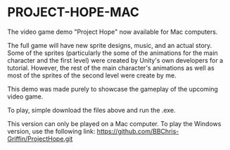 # PROJECT-HOPE-MAC
The video game demo "Project Hope" now available for Mac computers.

The full game will have new sprite designs, music, and an actual story.
Some of the sprites (particularly the some of the animations for the main character and the first level) were
created by Unity's own developers for a tutorial. 
However, the rest of the main character's animations as well as most of the sprites of the second level were create by me.

This demo was made purely to showcase the gameplay of the upcoming video game.

To play, simple download the files above and run the .exe.

This version can only be played on a Mac computer. 
To play the Windows version, use the following link: https://github.com/BBChris-Griffin/ProjectHope.git
